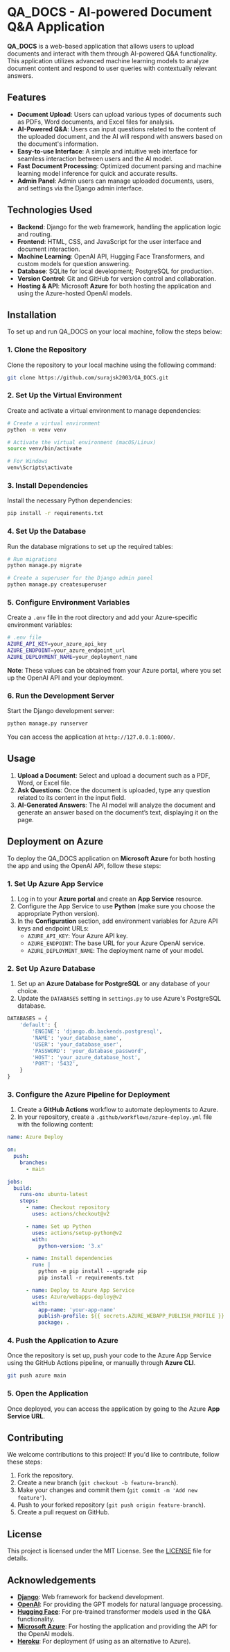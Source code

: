 # QA_DOCS - AI-powered Document Q&A Application

**QA_DOCS** is a web-based application that allows users to upload documents and interact with them through AI-powered Q&A functionality. This application utilizes advanced machine learning models to analyze document content and respond to user queries with contextually relevant answers.

## Features

- **Document Upload**: Users can upload various types of documents such as PDFs, Word documents, and Excel files for analysis.
- **AI-Powered Q&A**: Users can input questions related to the content of the uploaded document, and the AI will respond with answers based on the document's information.
- **Easy-to-use Interface**: A simple and intuitive web interface for seamless interaction between users and the AI model.
- **Fast Document Processing**: Optimized document parsing and machine learning model inference for quick and accurate results.
- **Admin Panel**: Admin users can manage uploaded documents, users, and settings via the Django admin interface.

## Technologies Used

- **Backend**: Django for the web framework, handling the application logic and routing.
- **Frontend**: HTML, CSS, and JavaScript for the user interface and document interaction.
- **Machine Learning**: OpenAI API, Hugging Face Transformers, and custom models for question answering.
- **Database**: SQLite for local development; PostgreSQL for production.
- **Version Control**: Git and GitHub for version control and collaboration.
- **Hosting & API**: Microsoft **Azure** for both hosting the application and using the Azure-hosted OpenAI models.

## Installation

To set up and run QA_DOCS on your local machine, follow the steps below:

### 1. Clone the Repository

Clone the repository to your local machine using the following command:

```bash
git clone https://github.com/surajsk2003/QA_DOCS.git
```

### 2. Set Up the Virtual Environment

Create and activate a virtual environment to manage dependencies:

```bash
# Create a virtual environment
python -m venv venv

# Activate the virtual environment (macOS/Linux)
source venv/bin/activate

# For Windows
venv\Scripts\activate
```

### 3. Install Dependencies

Install the necessary Python dependencies:

```bash
pip install -r requirements.txt
```

### 4. Set Up the Database

Run the database migrations to set up the required tables:

```bash
# Run migrations
python manage.py migrate

# Create a superuser for the Django admin panel
python manage.py createsuperuser
```

### 5. Configure Environment Variables

Create a `.env` file in the root directory and add your Azure-specific environment variables:

```bash
# .env file
AZURE_API_KEY=your_azure_api_key
AZURE_ENDPOINT=your_azure_endpoint_url
AZURE_DEPLOYMENT_NAME=your_deployment_name
```

**Note**: These values can be obtained from your Azure portal, where you set up the OpenAI API and your deployment.

### 6. Run the Development Server

Start the Django development server:

```bash
python manage.py runserver
```

You can access the application at `http://127.0.0.1:8000/`.

## Usage

1. **Upload a Document**: Select and upload a document such as a PDF, Word, or Excel file.
2. **Ask Questions**: Once the document is uploaded, type any question related to its content in the input field.
3. **AI-Generated Answers**: The AI model will analyze the document and generate an answer based on the document’s text, displaying it on the page.

## Deployment on Azure

To deploy the QA_DOCS application on **Microsoft Azure** for both hosting the app and using the OpenAI API, follow these steps:

### 1. Set Up Azure App Service

1. Log in to your **Azure portal** and create an **App Service** resource.
2. Configure the App Service to use **Python** (make sure you choose the appropriate Python version).
3. In the **Configuration** section, add environment variables for Azure API keys and endpoint URLs:
   - `AZURE_API_KEY`: Your Azure API key.
   - `AZURE_ENDPOINT`: The base URL for your Azure OpenAI service.
   - `AZURE_DEPLOYMENT_NAME`: The deployment name of your model.

### 2. Set Up Azure Database

1. Set up an **Azure Database for PostgreSQL** or any database of your choice.
2. Update the `DATABASES` setting in `settings.py` to use Azure's PostgreSQL database.

```python
DATABASES = {
    'default': {
        'ENGINE': 'django.db.backends.postgresql',
        'NAME': 'your_database_name',
        'USER': 'your_database_user',
        'PASSWORD': 'your_database_password',
        'HOST': 'your_azure_database_host',
        'PORT': '5432',
    }
}
```

### 3. Configure the Azure Pipeline for Deployment

1. Create a **GitHub Actions** workflow to automate deployments to Azure. 
2. In your repository, create a `.github/workflows/azure-deploy.yml` file with the following content:

```yaml
name: Azure Deploy

on:
  push:
    branches:
      - main

jobs:
  build:
    runs-on: ubuntu-latest
    steps:
      - name: Checkout repository
        uses: actions/checkout@v2

      - name: Set up Python
        uses: actions/setup-python@v2
        with:
          python-version: '3.x'

      - name: Install dependencies
        run: |
          python -m pip install --upgrade pip
          pip install -r requirements.txt

      - name: Deploy to Azure App Service
        uses: Azure/webapps-deploy@v2
        with:
          app-name: 'your-app-name'
          publish-profile: ${{ secrets.AZURE_WEBAPP_PUBLISH_PROFILE }}
          package: .
```

### 4. Push the Application to Azure

Once the repository is set up, push your code to the Azure App Service using the GitHub Actions pipeline, or manually through **Azure CLI**.

```bash
git push azure main
```

### 5. Open the Application

Once deployed, you can access the application by going to the Azure **App Service URL**.

## Contributing

We welcome contributions to this project! If you'd like to contribute, follow these steps:

1. Fork the repository.
2. Create a new branch (`git checkout -b feature-branch`).
3. Make your changes and commit them (`git commit -m 'Add new feature'`).
4. Push to your forked repository (`git push origin feature-branch`).
5. Create a pull request on GitHub.

## License

This project is licensed under the MIT License. See the [LICENSE](LICENSE) file for details.

## Acknowledgements

- **[Django](https://www.djangoproject.com/)**: Web framework for backend development.
- **[OpenAI](https://openai.com/)**: For providing the GPT models for natural language processing.
- **[Hugging Face](https://huggingface.co/)**: For pre-trained transformer models used in the Q&A functionality.
- **[Microsoft Azure](https://azure.microsoft.com/)**: For hosting the application and providing the API for the OpenAI models.
- **[Heroku](https://www.heroku.com/)**: For deployment (if using as an alternative to Azure).
